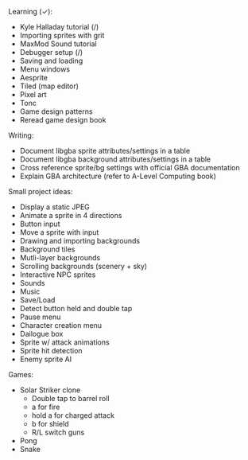 

Learning (✓):
- Kyle Halladay tutorial (/)
- Importing sprites with grit
- MaxMod Sound tutorial
- Debugger setup (/)
- Saving and loading
- Menu windows 
- Aesprite
- Tiled (map editor)
- Pixel art
- Tonc
- Game design patterns
- Reread game design book

Writing:
- Document libgba sprite attributes/settings in a table 
- Document libgba background attributes/settings in a table 
- Cross reference sprite/bg settings with official GBA documentation
- Explain GBA architecture (refer to A-Level Computing book)


Small project ideas:
- Display a static JPEG
- Animate a sprite in 4 directions
- Button input
- Move a sprite with input
- Drawing and importing backgrounds
- Background tiles
- Mutli-layer backgrounds
- Scrolling backgrounds (scenery + sky)
- Interactive NPC sprites
- Sounds
- Music
- Save/Load
- Detect button held and double tap
- Pause menu
- Character creation menu
- Dailogue box
- Sprite w/ attack animations
- Sprite hit detection
- Enemy sprite AI


Games:
- Solar Striker clone
  - Double tap to barrel roll
  - a for fire
  - hold a for charged attack
  - b for shield
  - R/L switch guns
- Pong
- Snake
